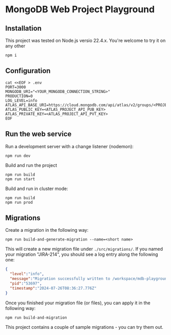 # MongoDB Web Project Playground

## Installation

This project was tested on Node.js versio 22.4.x. You're welcome to try it on any other 

```shell
npm i
```

## Configuration

```shell
cat <<EOF > .env
PORT=3000
MONGODB_URI="<YOUR_MONGODB_CONNECTION_STRING>"
PRODUCTION=0
LOG_LEVEL=info
ATLAS_API_BASE_URI=https://cloud.mongodb.com/api/atlas/v2/groups/<PROJECT_ID>/clusters/<CLUSTER_NAME>/
ATLAS_PUBLIC_KEY=<ATLAS_PROJECT_API_PUB_KEY>
ATLAS_PRIVATE_KEY=<ATLAS_PROJECT_API_PVT_KEY>
EOF
```

## Run the web service

Run a development server with a change listener (nodemon):

```shell
npm run dev 
```

Build and run the project

```shell
npm run build
npm run start
```

Build and run in cluster mode:

```shell
npm run build
npm run prod
```

## Migrations

Create a migration in the following way:

```shell
npm run build-and-generate-migration --name=<short name>
```

This will create a new migration file under `./src/migrations/`.  If you named your migration "JIRA-214", you should see
a log entry along the following one:

```json
{
  "level":"info",
  "message":"Migration successfully written to /workspace/mdb-playground/src/migrations/m-20240726T083627-66a3600b6b350f3ede3d0010-JIRA-214.ts. Edit this TS file to implement the migration",
  "pid":"53697",
  "timestamp":"2024-07-26T08:36:27.776Z"
}
```

Once you finished your migration file (or files), you can apply it in the following way: 

```shell
npm run build-and-migration
```

This project contains a couple of sample migrations - you can try them out.
